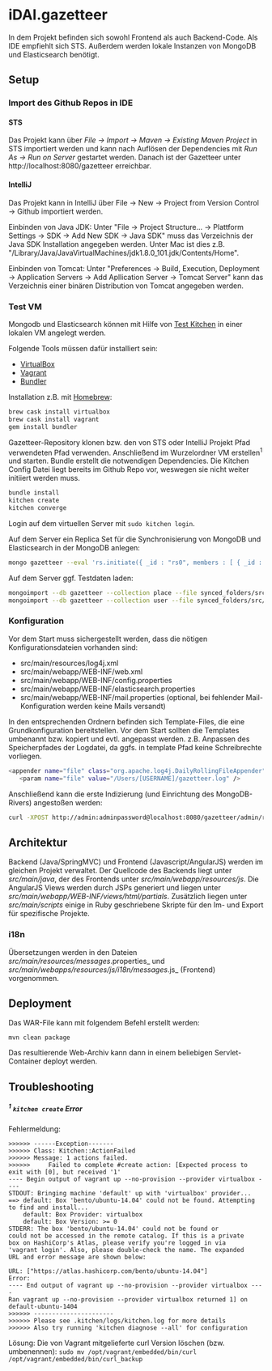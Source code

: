 # iDAI.gazetteer

In dem Projekt befinden sich sowohl Frontend als auch Backend-Code. Als IDE empfiehlt sich STS. Außerdem werden lokale Instanzen von MongoDB und Elasticsearch benötigt.

## Setup

### Import des Github Repos in IDE

#### STS
Das Projekt kann über _File -> Import -> Maven -> Existing Maven Project_ in STS importiert werden und kann nach Auflösen der Dependencies mit _Run As -> Run on Server_ gestartet werden. Danach ist der Gazetteer unter http://localhost:8080/gazetteer erreichbar.

#### IntelliJ
Das Projekt kann in IntelliJ über File -> New -> Project from Version Control -> Github importiert werden.

Einbinden von Java JDK:
Unter "File -> Project Structure... -> Plattform Settings -> SDK -> Add New SDK -> Java SDK"
muss das Verzeichnis der Java SDK Installation angegeben werden. Unter Mac ist dies z.B. "/Library/Java/JavaVirtualMachines/jdk1.8.0_101.jdk/Contents/Home".

Einbinden von Tomcat:
Unter "Preferences -> Build, Execution, Deployment -> Application Servers -> Add Apllication Server -> Tomcat Server"
kann das Verzeichnis einer binären Distribution von Tomcat angegeben werden.  

### Test VM

Mongodb und Elasticsearch können mit Hilfe von [Test Kitchen](http://kitchen.ci/) in einer lokalen VM angelegt werden. 

Folgende Tools müssen dafür installiert sein:
* [VirtualBox](https://www.virtualbox.org/)
* [Vagrant](http://www.vagrantup.com/)
* [Bundler](http://bundler.io/)

Installation z.B. mit [Homebrew](http://brew.sh/index_de.html): 
```bash
brew cask install virtualbox
brew cask install vagrant
gem install bundler

```

Gazetteer-Repository klonen bzw. den von STS oder IntelliJ Projekt Pfad verwendeten Pfad verwenden. Anschließend im Wurzelordner VM erstellen<sup>1</sup> und starten. Bundle erstellt die notwendigen Dependencies. Die Kitchen Config Datei liegt bereits im Github Repo vor, weswegen sie nicht weiter initiiert werden muss.
```bash
bundle install
kitchen create
kitchen converge
```

Login auf dem virtuellen Server mit `sudo kitchen login`.

Auf dem Server ein Replica Set für die Synchronisierung von MongoDB und Elasticsearch in der MongoDB anlegen:
```bash
mongo gazetteer --eval 'rs.initiate({ _id : "rs0", members : [ { _id : 0, host : "localhost:27017" } ] })'
```

Auf dem Server ggf. Testdaten laden:
```bash
mongoimport --db gazetteer --collection place --file synced_folders/src/test/resources/test_places.jsonl
mongoimport --db gazetteer --collection user --file synced_folders/src/test/resources/test_users.jsonl
```

### Konfiguration

Vor dem Start muss sichergestellt werden, dass die nötigen Konfigurationsdateien vorhanden sind:

* src/main/resources/log4j.xml
* src/main/webapp/WEB-INF/web.xml
* src/main/webapp/WEB-INF/config.properties
* src/main/webapp/WEB-INF/elasticsearch.properties
* src/main/webapp/WEB-INF/mail.properties (optional, bei fehlender Mail-Konfiguration werden keine Mails versandt)

In den entsprechenden Ordnern befinden sich Template-Files, die eine Grundkonfiguration bereitstellen. Vor dem Start sollten die Templates umbenannt bzw. kopiert und evtl. angepasst werden. 
z.B. Anpassen des Speicherpfades der Logdatei, da ggfs. in template Pfad keine Schreibrechte vorliegen.
```bash
<appender name="file" class="org.apache.log4j.DailyRollingFileAppender">
   <param name="file" value="/Users/[USERNAME]/gazetteer.log" />
```
Anschließend kann die erste Indizierung (und Einrichtung des MongoDB-Rivers) angestoßen werden:
```bash
curl -XPOST http://admin:adminpassword@localhost:8080/gazetteer/admin/reindex
```


## Architektur

Backend (Java/SpringMVC) und Frontend (Javascript/AngularJS) werden im gleichen Projekt verwaltet. Der Quellcode des Backends liegt unter _src/main/java_, der des Frontends unter _src/main/webapp/resources/js_. Die AngularJS Views werden durch JSPs generiert und liegen unter _src/main/webapp/WEB-INF/views/html/partials_. Zusätzlich liegen unter _src/main/scripts_ einige in Ruby geschriebene Skripte für den Im- und Export für spezifische Projekte.

### i18n

Übersetzungen werden in den Dateien _src/main/resources/messages_<sprache>.properties_  und _src/main/webapps/resources/js/i18n/messages_<sprache>.js_ (Frontend) vorgenommen.

## Deployment

Das WAR-File kann mit folgendem Befehl erstellt werden:

`mvn clean package`

Das resultierende Web-Archiv kann dann in einem beliebigen Servlet-Container deployt werden.

## Troubleshooting

##### <sup>1</sup> `kitchen create` Error

Fehlermeldung:

```
>>>>>> ------Exception-------
>>>>>> Class: Kitchen::ActionFailed
>>>>>> Message: 1 actions failed.
>>>>>>     Failed to complete #create action: [Expected process to exit with [0], but received '1'
---- Begin output of vagrant up --no-provision --provider virtualbox ----
STDOUT: Bringing machine 'default' up with 'virtualbox' provider...
==> default: Box 'bento/ubuntu-14.04' could not be found. Attempting to find and install...
    default: Box Provider: virtualbox
    default: Box Version: >= 0
STDERR: The box 'bento/ubuntu-14.04' could not be found or
could not be accessed in the remote catalog. If this is a private
box on HashiCorp's Atlas, please verify you're logged in via
'vagrant login'. Also, please double-check the name. The expanded
URL and error message are shown below:

URL: ["https://atlas.hashicorp.com/bento/ubuntu-14.04"]
Error:
---- End output of vagrant up --no-provision --provider virtualbox ----
Ran vagrant up --no-provision --provider virtualbox returned 1] on default-ubuntu-1404
>>>>>> ----------------------
>>>>>> Please see .kitchen/logs/kitchen.log for more details
>>>>>> Also try running 'kitchen diagnose --all' for configuration
```

Lösung: Die von Vagrant mitgelieferte curl Version löschen (bzw. umbenennen): `sudo mv /opt/vagrant/embedded/bin/curl /opt/vagrant/embedded/bin/curl_backup`
